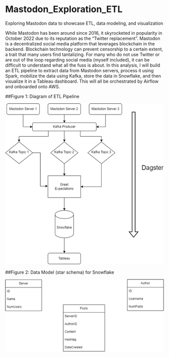 # Mastodon_Exploration_ETL
Exploring Mastodon data to showcase ETL, data modeling, and visualization

While Mastodon has been around since 2016, it skyrocketed in popularity in October 2022 due to its reputation as the “Twitter replacement”. Mastodon is a decentralized social media platform that leverages blockchain in the backend. Blockchain technology can prevent censorship to a certain extent, a trait that many users find tantalizing. For many who do not use Twitter or are out of the loop regarding social media (myself included), it can be difficult to understand what all the fuss is about. In this analysis, I will build an ETL pipeline to extract data from Mastodon servers, process it using Spark, mobilize the data using Kafka, store the data in Snowflake, and then visualize it in a Tableau dashboard. This will all be orchestrated by Airflow and onboarded onto AWS. 

##Figure 1: Diagram of ETL Pipeline

![ETL_Pipeline](https://github.com/nicolenlama/Mastodon_Exploration_ETL/blob/main/Mastodon_Schemas-ETL%20Pipeline.drawio%20(1).png)

##Figure 2: Data Model (star schema) for Snowflake 

![Star_Schema](https://github.com/nicolenlama/Mastodon_Exploration_ETL/blob/main/Mastodon_Schemas-Star_Data_Model_For_Snowflake.drawio.png)
